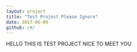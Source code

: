 ```yaml
---
layout: project
title: "Test Project Please Ignore"
date: 2017-06-09
github: /#/
---
```



HELLO THIS IS TEST PROJECT NICE TO MEET YOU